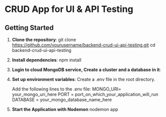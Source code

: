 # CRUD App for UI & API Testing

## Getting Started

1. **Clone the repository**:
   git clone https://github.com/yourusername/backend-crud-ui-api-testing.git
   cd backend-crud-ui-api-testing

2. **Install dependencies**:
   npm install

3. **Login to cloud MongoDB service, Create a cluster and a database in it**:

4. **Set up environment variables**:
   Create a .env file in the root directory.

   Add the following lines to the .env file:
      MONGO_URI= your_mongo_uri_here
      PORT = port_on_which_your_application_will_run
      DATABASE = your_mongo_database_name_here

5. **Start the Application with Nodemon**
   nodemon app

   
